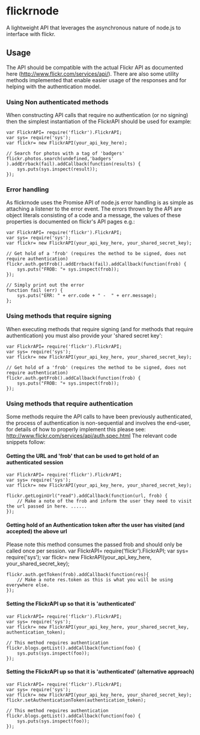 # flickrnode

A lightweight API that leverages the asynchronous nature of node.js to interface with flickr.

## Usage
The API should be compatible with the actual Flickr API as documented here (http://www.flickr.com/services/api/). 
There are also some utility methods implemented that enable easier usage of the responses and for helping with the authentication model.

### Using Non authenticated methods
When constructing API calls that require no authentication (or no signing) then the simplest instantiation of 
the FlickrAPI should be used for example:

    var FlickrAPI= require('flickr').FlickrAPI;
    var sys= require('sys');
    var flickr= new FlickrAPI(your_api_key_here);
   
    // Search for photos with a tag of 'badgers'
    flickr.photos.search(undefined,'badgers' ).addErrback(fail).addCallback(function(results) {
        sys.puts(sys.inspect(result));
    });
    

### Error handling
As flickrnode uses the Promise API of node.js error handling is as simple as attaching a listener to the error event.  The errors
thrown by the API are object literals consisting of a code and a message, the values of these properties is documented on flickr's API
pages e.g.:
    
    var FlickrAPI= require('flickr').FlickrAPI;
    var sys= require('sys');
    var flickr= new FlickrAPI(your_api_key_here, your_shared_secret_key);

    // Get hold of a 'frob' (requires the method to be signed, does not require authentication)
    flickr.auth.getFrob().addErrback(fail).addCallback(function(frob) {
        sys.puts("FROB: "+ sys.inspect(frob)); 
    });

    // Simply print out the error
    function fail (err) {
        sys.puts("ERR: " + err.code + " -  " + err.message);
    };

### Using methods that require signing
When executing methods that require signing (and for methods that require authentication) you must also provide your 'shared secret key':

    var FlickrAPI= require('flickr').FlickrAPI;
    var sys= require('sys');
    var flickr= new FlickrAPI(your_api_key_here, your_shared_secret_key);

    // Get hold of a 'frob' (requires the method to be signed, does not require authentication)
    flickr.auth.getFrob().addCallback(function(frob) {
        sys.puts("FROB: "+ sys.inspect(frob)); 
    });

### Using methods that require authentication
Some methods require the API calls to have been previously authenticated, the process of authentication is non-sequential and involves the end-user,
for details of how to properly implement this please see: http://www.flickr.com/services/api/auth.spec.html The relevant code snippets follow:

#### Getting the URL and 'frob' that can be used to get hold of an authenticated session
    var FlickrAPI= require('flickr').FlickrAPI;
    var sys= require('sys');
    var flickr= new FlickrAPI(your_api_key_here, your_shared_secret_key);
    
    flickr.getLoginUrl("read").addCallback(function(url, frob) {
        // Make a note of the frob and inform the user they need to visit the url passed in here. ......
    });
    
#### Getting hold of an Authentication token after the user has visited (and accepted) the above url
Please note this method consumes the passed frob and should only be called once per session.
    var FlickrAPI= require('flickr').FlickrAPI;
    var sys= require('sys');
    var flickr= new FlickrAPI(your_api_key_here, your_shared_secret_key);
    
    flickr.auth.getToken(frob).addCallback(function(res){
        // Make a note res.token as this is what you will be using everywhere else.
    });
    
#### Setting the FlickrAPI up so that it is 'authenticated' 
    var FlickrAPI= require('flickr').FlickrAPI;
    var sys= require('sys');
    var flickr= new FlickrAPI(your_api_key_here, your_shared_secret_key, authentication_token);

    // This method requires authentication
    flickr.blogs.getList().addCallback(function(foo) {
        sys.puts(sys.inspect(foo));
    });

#### Setting the FlickrAPI up so that it is 'authenticated' (alternative approach)
    var FlickrAPI= require('flickr').FlickrAPI;
    var sys= require('sys');
    var flickr= new FlickrAPI(your_api_key_here, your_shared_secret_key);
    flickr.setAuthenticationToken(authentication_token);

    // This method requires authentication
    flickr.blogs.getList().addCallback(function(foo) {
        sys.puts(sys.inspect(foo));
    });
